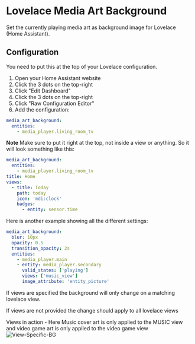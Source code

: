 # Lovelace Media Art Background

Set the currently playing media art as background image for Lovelace (Home Assistant).

## Configuration 

You need to put this at the top of your Lovelace configuration.

1. Open your Home Assistant website
2. Click the 3 dots on the top-right
3. Click "Edit Dashboard"
4. Click the 3 dots on the top-right
5. Click "Raw Configuration Editor"
6. Add the configuration:

```yaml
media_art_background:
  entities:
    - media_player.living_room_tv
```

**Note** Make sure to put it right at the top, not inside a view or anything. So it will look something like this:

```yaml
media_art_background:
  entities:
    - media_player.living_room_tv
title: Home
views:
  - title: Today
    path: today
    icon: 'mdi:clock'
    badges:
      - entity: sensor.time
```

Here is another example showing all the different settings:

```yaml
media_art_background:
  blur: 10px
  opacity: 0.5
  transition_opacity: 2s
  entities:
    - media_player.main
    - entity: media_player.secondary
      valid_states: ['playing']
      views: ['music_view']
      image_attribute: 'entity_picture'
```

If views are specified the background will only change on a matching lovelace view.

If views are not provided the change should apply to all lovelace views

Views in action - Here Music cover art is only applied to the MUSIC view and video game art is only applied to the video game view
![View-Specific-BG](https://user-images.githubusercontent.com/29498865/112053966-ea52c380-8b4c-11eb-9238-d2c3dcc25863.gif)

